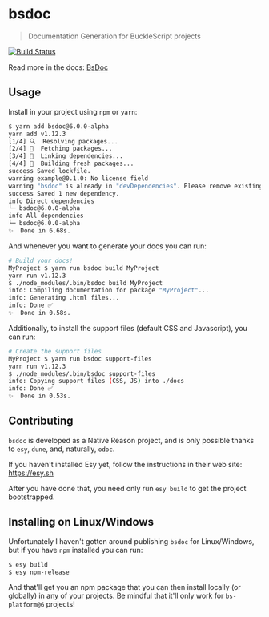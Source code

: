 # bsdoc
> Documentation Generation for BuckleScript projects

[![Build Status](https://dev.azure.com/reuniverse/bsdoc/_apis/build/status/reuniverse.bsdoc?branchName=master)](https://dev.azure.com/ostera/reuniverse/_build/latest?definitionId=1?branchName=master)

Read more in the docs: [BsDoc](https://reuniverse.github.io/bsdoc)

## Usage

Install in your project using `npm` or `yarn`:

```sh
$ yarn add bsdoc@6.0.0-alpha
yarn add v1.12.3
[1/4] 🔍  Resolving packages...
[2/4] 🚚  Fetching packages...
[3/4] 🔗  Linking dependencies...
[4/4] 📃  Building fresh packages...
success Saved lockfile.
warning example@0.1.0: No license field
warning "bsdoc" is already in "devDependencies". Please remove existing entry first before adding it to "dependencies".
success Saved 1 new dependency.
info Direct dependencies
└─ bsdoc@6.0.0-alpha
info All dependencies
└─ bsdoc@6.0.0-alpha
✨  Done in 6.68s.
```

And whenever you want to generate your docs you can run:

```sh
# Build your docs!
MyProject $ yarn run bsdoc build MyProject
yarn run v1.12.3
$ ./node_modules/.bin/bsdoc build MyProject
info: Compiling documentation for package "MyProject"...
info: Generating .html files...
info: Done ✅
✨  Done in 0.58s.
```

Additionally, to install the support files (default CSS and Javascript), you
can run:

```sh
# Create the support files
MyProject $ yarn run bsdoc support-files
yarn run v1.12.3
$ ./node_modules/.bin/bsdoc support-files
info: Copying support files (CSS, JS) into ./docs
info: Done ✅
✨  Done in 0.53s.
```

## Contributing

`bsdoc` is developed as a Native Reason project, and is only possible thanks to
`esy`, `dune`, and, naturally, `odoc`.

If you haven't installed Esy yet, follow the instructions in their web site:
https://esy.sh

After you have done that, you need only run `esy build` to get the project
bootstrapped.

## Installing on Linux/Windows

Unfortunately I haven't gotten around publishing `bsdoc` for Linux/Windows, but if you have `npm` installed you can run:

```sh
$ esy build
$ esy npm-release
```

And that'll get you an npm package that you can then install locally (or globally) in any of your projects. Be mindful that it'll only work for `bs-platform@6` projects!
